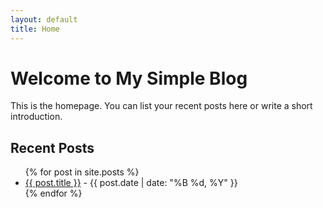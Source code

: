 ```yaml
---
layout: default
title: Home
---
```


# Welcome to My Simple Blog

This is the homepage. You can list your recent posts here or write a short introduction.

## Recent Posts
<ul>
  {% for post in site.posts %}
    <li>
      <a href="{{ post.url }}">{{ post.title }}</a> - {{ post.date | date: "%B %d, %Y" }}
    </li>
  {% endfor %}
</ul>
